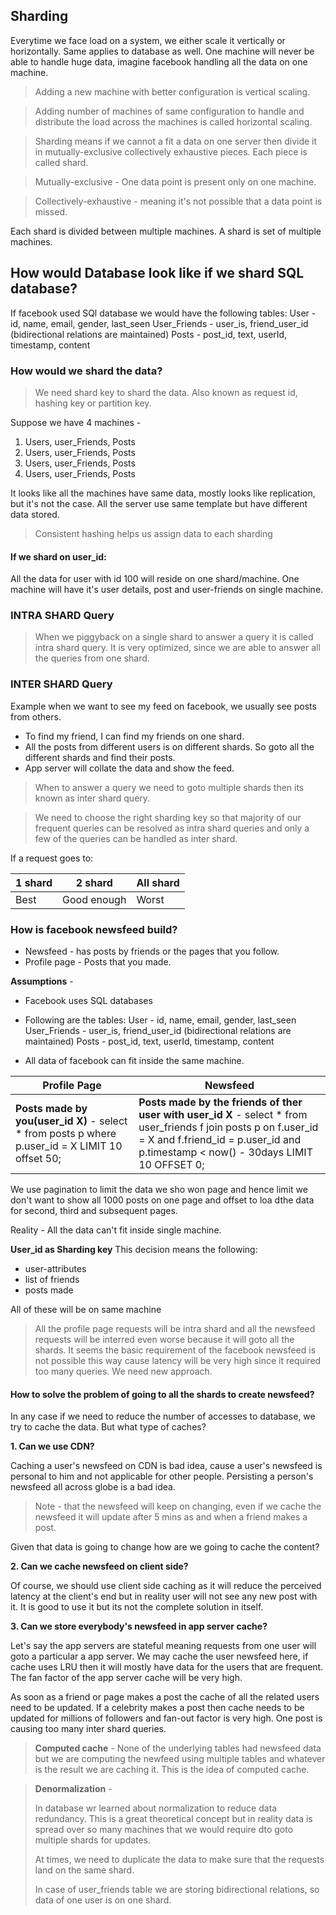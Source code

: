 ## Sharding

Everytime we face load on a system, we either scale it vertically or horizontally. Same applies to database as well. One machine will never be able to handle huge data, imagine facebook handling all the data on one machine.

> Adding a new machine with better configuration is vertical scaling.

> Adding number of machines of same configuration to handle and distribute the load across the machines is called horizontal scaling.

> Sharding means if we cannot a fit a data on one server then divide it in mutually-exclusive collectively exhaustive pieces. Each piece is called shard.

> Mutually-exclusive - One data point is present only on one machine.

> Collectively-exhaustive - meaning it's not possible that a data point is missed.

Each shard is divided between multiple machines. A shard is set of multiple machines.

## How would Database look like if we shard SQL database?

If facebook used SQl database we would have the following tables:
User - id, name, email, gender, last_seen
User_Friends - user_is, friend_user_id (bidirectional relations are maintained)
Posts - post_id, text, userId, timestamp, content

### How would we shard the data?

> We need shard key to shard the data. Also known as request id, hashing key or partition key.

Suppose we have 4 machines -
1. Users, user_Friends, Posts
2. Users, user_Friends, Posts
3. Users, user_Friends, Posts
4. Users, user_Friends, Posts

It looks like all the machines have same data, mostly looks like replication, but it's not the case. All the server use same template but have different data stored.

> Consistent hashing helps us assign data to each sharding


#### If we shard on user_id:
All the data for user with id 100 will reside on one shard/machine. One machine will have it's user details, post and user-friends on single machine.

### INTRA SHARD Query
>When we piggyback on a single shard to answer a query it is called intra shard query. It is very optimized, since we are able to answer all the queries from one shard.

### INTER SHARD Query
Example when we want to see my feed on facebook, we usually see posts from others.
* To find my friend, I can find my friends on one shard.
* All the posts from different users is on different shards. So goto all the different shards and find their posts.
* App server will collate the data and show the feed.

> When to answer a query we need to goto multiple shards then its known as inter shard query.

> We need to choose the right sharding key so that majority of our frequent queries can be resolved as intra shard queries and only a few of the queries can be handled as inter shard.

If a request goes to:

|1 shard | 2 shard | All shard|
|------|--------|----------|
|Best|Good enough| Worst|

### How is facebook newsfeed build?
* Newsfeed - has posts by friends or the pages that you follow.
* Profile page - Posts that you made.

**Assumptions** - 
* Facebook uses SQL databases

* Following are the tables:
User - id, name, email, gender, last_seen
User_Friends - user_is, friend_user_id (bidirectional relations are maintained)
Posts - post_id, text, userId, timestamp, content

* All data of facebook can fit inside the same machine.

| Profile Page                                                                                     | Newsfeed |
|--------------------------------------------------------------------------------------------------|----------|
| **Posts made by you(user_id X)** - select * from posts p where p.user_id = X LIMIT 10 offset 50; | **Posts made by the friends of ther user with user_id X** - select * from user_friends f join posts p on f.user_id = X and f.friend_id = p.user_id and p.timestamp < now() - 30days LIMIT 10 OFFSET 0; |


We use pagination to limit the data we sho won page and hence limit we don't want to show all 1000 posts on one page and offset to loa dthe data for second, third and subsequent pages.

Reality - All the data can't fit inside single machine.

**User_id as Sharding key** 
This decision means the following:
* user-attributes
* list of friends
* posts made 

All of these will be on same machine

>All the profile page requests will be intra shard and all the newsfeed requests will be interred even worse because it will goto all the shards.
It seems the basic requirement of the facebook newsfeed is not possible this way cause latency will be very high since it required too many queries. We need new approach.


#### How to solve the problem of going to all the shards to create newsfeed?
In any case if we need to reduce the number of accesses to database, we try to cache the data.
But what type of caches?

**1. Can we use CDN?**

Caching a user's newsfeed on CDN is bad idea, cause a user's newsfeed is personal to him and not applicable for other people.
Persisting a person's newsfeed all across globe is a bad idea.

> Note - that the newsfeed will keep on changing, even if we cache the newsfeed it will update after 5 mins as and when a friend makes a post.

Given that data is going to change how are we going to cache the content?

**2. Can we cache newsfeed on client side?**

Of course, we should use client side caching as it will reduce the perceived latency at the client's end but in reality 
user will not see any new post with it. It is good to use it but its not the complete solution in itself.

**3. Can we store everybody's newsfeed in app server cache?**

Let's say the app servers are stateful meaning requests from one user will goto a particular a app server.
We may cache the user newsfeed here, if cache uses LRU then it will mostly have data for the users that are frequent.
The fan factor of the app server cache will be very high.

As soon as a friend or page makes a post the cache of all the related users need to be updated.
If a celebrity makes a post then cache needs to be updated for millions of followers and fan-out factor is very high.
One post is causing too many inter shard queries.

> **Computed cache** - None of the underlying tables had newsfeed data but we are computing the newfeed using multiple tables and whatever is the result we are caching it. This is the idea of computed cache.

> **Denormalization** - 
> 
> In database wr learned about normalization to reduce data redundancy. This is a great theoretical concept but in reality
> data is spread over so many machines that we would require dto goto multiple shards for updates.
> 
> At times, we need to duplicate the data to make sure that the requests land on the same shard.
> 
> In case of user_friends table we are storing bidirectional relations, so data of one user is on one shard.

